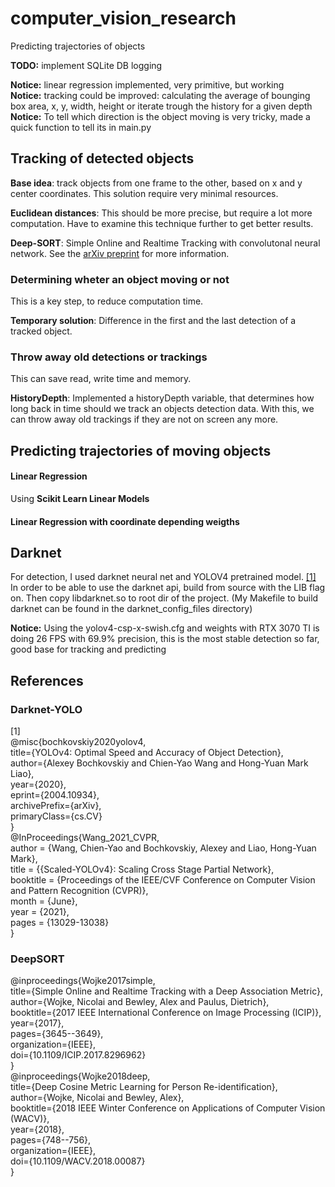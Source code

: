 # computer_vision_research

Predicting trajectories of objects

**TODO:** implement SQLite DB logging  

**Notice:** linear regression implemented, very primitive, but working  
**Notice:** tracking could be improved: calculating the average of bounging box area, x, y, width, height or iterate trough the history for a given depth  
**Notice:** To tell which direction is the object moving is very tricky, made a quick function to tell its in main.py  

## Tracking of detected objects

**Base idea**: track objects from one frame to the other, based on x and y center coordinates. This solution require very minimal resources.  

**Euclidean distances**: This should be more precise, but require a lot more computation. Have to examine this technique further to get better results. 

**Deep-SORT**: Simple Online and Realtime Tracking with convolutonal neural network. See the [arXiv preprint](https://arxiv.org/abs/1703.07402) for more information.  

### Determining wheter an object moving or not

This is a key step, to reduce computation time.  

**Temporary solution**: Difference in the first and the last detection of a tracked object.  

### Throw away old detections or trackings

This can save read, write time and memory.

**HistoryDepth**: Implemented a historyDepth variable, that determines how long back in time should we track an objects detection data. With this, we can throw away old trackings if they are not on screen any more.

## Predicting trajectories of moving objects

#### Linear Regression 

Using **Scikit Learn Linear Models**

#### Linear Regression with coordinate depending weigths

## Darknet

For detection, I used darknet neural net and YOLOV4 pretrained model. [[1]](#1)
In order to be able to use the darknet api, build from source with the LIB flag on. Then copy libdarknet.so to root dir of the project. (My Makefile to build darknet can be found in the darknet_config_files directory)

**Notice:** Using the yolov4-csp-x-swish.cfg and weights with RTX 3070 TI is doing 26 FPS with 69.9% precision, this is the most stable detection so far, good base for tracking and predicting

## References

### Darknet-YOLO
<a id="1">[1]</a>  
@misc{bochkovskiy2020yolov4,  
      title={YOLOv4: Optimal Speed and Accuracy of Object Detection},  
      author={Alexey Bochkovskiy and Chien-Yao Wang and Hong-Yuan Mark Liao},  
      year={2020},  
      eprint={2004.10934},  
      archivePrefix={arXiv},  
      primaryClass={cs.CV}  
}  
@InProceedings{Wang_2021_CVPR,  
    author    = {Wang, Chien-Yao and Bochkovskiy, Alexey and Liao, Hong-Yuan Mark},  
    title     = {{Scaled-YOLOv4}: Scaling Cross Stage Partial Network},  
    booktitle = {Proceedings of the IEEE/CVF Conference on Computer Vision and Pattern Recognition (CVPR)},  
    month     = {June},  
    year      = {2021},  
    pages     = {13029-13038}  
}

### DeepSORT

@inproceedings{Wojke2017simple,  
  title={Simple Online and Realtime Tracking with a Deep Association Metric},  
  author={Wojke, Nicolai and Bewley, Alex and Paulus, Dietrich},  
  booktitle={2017 IEEE International Conference on Image Processing (ICIP)},  
  year={2017},  
  pages={3645--3649},  
  organization={IEEE},  
  doi={10.1109/ICIP.2017.8296962}  
}  
@inproceedings{Wojke2018deep,  
  title={Deep Cosine Metric Learning for Person Re-identification},  
  author={Wojke, Nicolai and Bewley, Alex},  
  booktitle={2018 IEEE Winter Conference on Applications of Computer Vision (WACV)},  
  year={2018},  
  pages={748--756},  
  organization={IEEE},  
  doi={10.1109/WACV.2018.00087}  
}  
